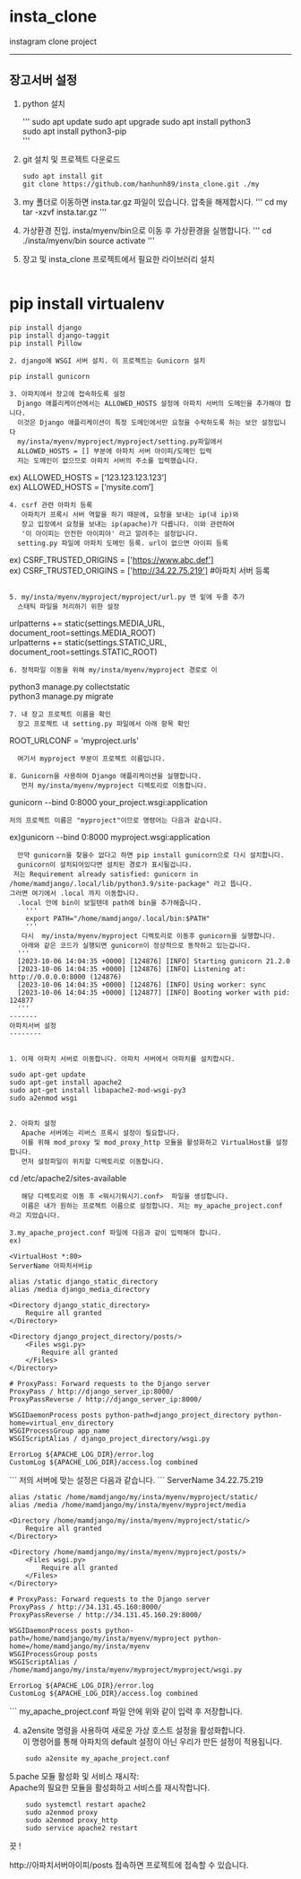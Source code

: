 # insta_clone

instagram clone project

-----
장고서버 설정
------
1. python 설치
   
    '''
    sudo apt update
    sudo apt upgrade
    sudo apt install python3  
    sudo apt install python3-pip  
    '''
   
1. git 설치 및 프로젝트 다운로드
    ```
    sudo apt install git
    git clone https://github.com/hanhunh89/insta_clone.git ./my
    ```
2. my 폴더로 이동하면 insta.tar.gz 파일이 있습니다. 압축을 해제합시다.
   '''
   cd my
   tar -xzvf insta.tar.gz
   '''

3. 가상환경 진입.
   insta/myenv/bin으로 이동 후 가상환경을 실행합니다.
   '''
   cd ./insta/myenv/bin
   source activate
   '''
1. 장고 및 insta_clone 프로젝트에서 필요한 라이브러리 설치
    ```
#    pip install virtualenv  

    pip install django
    pip install django-taggit
    pip install Pillow

   ```
2. django에 WSGI 서버 설치. 이 프로젝트는 Gunicorn 설치
```
    pip install gunicorn  
```
3. 아파치에서 장고에 접속하도록 설정
  Django 애플리케이션에서는 ALLOWED_HOSTS 설정에 아파치 서버의 도메인을 추가해야 합니다.  
  이것은 Django 애플리케이션이 특정 도메인에서만 요청을 수락하도록 하는 보안 설정입니다  
  my/insta/myenv/myproject/myproject/setting.py파일에서  
  ALLOWED_HOSTS = [] 부분에 아파치 서버 아이피/도메인 입력  
  저는 도메인이 없으므로 아파치 서버의 주소를 입력했습니다.
```
  ex) ALLOWED_HOSTS = [‘123.123.123.123’]  
  ex) ALLOWED_HOSTS = [‘mysite.com’]  
```
4. csrf 관련 아파치 등록
   아파치가 프록시 서버 역할을 하기 때문에, 요청을 보내는 ip(내 ip)와  
   장고 입장에서 요청을 보내는 ip(apache)가 다릅니다. 이와 관련하여  
   '이 아이피는 안전한 아이피야' 라고 알려주는 설정입니다.   
  setting.py 파일에 아파치 도메인 등록. url이 없으면 아이피 등록
```
  ex) CSRF_TRUSTED_ORIGINS = ['https://www.abc.def']  
  ex) CSRF_TRUSTED_ORIGINS = ['http://34.22.75.219'] #아파치 서버 등록  
```

5. my/insta/myenv/myproject/myproject/url.py 맨 밑에 두줄 추가
  스태틱 파일을 처리하기 위한 설정
```
  urlpatterns += static(settings.MEDIA_URL, document_root=settings.MEDIA_ROOT)  
  urlpatterns += static(settings.STATIC_URL, document_root=settings.STATIC_ROOT)  
```
6. 정적파일 이동을 위해 my/insta/myenv/myproject 경로로 이
```
  python3 manage.py collectstatic  
  python3 manage.py migrate  
```
7. 내 장고 프로젝트 이름을 확인
  장고 프로젝트 내 setting.py 파일에서 아래 항목 확인  
```
  ROOT_URLCONF = 'myproject.urls'  
```
  여기서 myproject 부분이 프로젝트 이름입니다.  

8. Gunicorn을 사용하여 Django 애플리케이션을 실행합니다.
   먼저 my/insta/myenv/myproject 디렉토리로 이동합니다.
  ```
  gunicorn --bind 0:8000 your_project.wsgi:application
  ```  
  저의 프로젝트 이름은 "myproject"이므로 명령어는 다음과 같습니다.  
```  
  ex)gunicorn --bind 0:8000 myproject.wsgi:application
```
  만약 gunicorn을 찾을수 없다고 하면 pip install gunicorn으로 다시 설치합니다.
  gunicorn이 설치되어있다면 설치된 경로가 표시될겁니다.
 저는 Requirement already satisfied: gunicorn in /home/mamdjango/.local/lib/python3.9/site-package" 라고 뜹니다.
그러면 여기에서 .local 까지 이동합니다.
  .local 안에 bin이 보일텐데 path에 bin을 추가해줍니다.
    '''
    export PATH="/home/mamdjango/.local/bin:$PATH"
    '''
   다시  my/insta/myenv/myproject 디렉토리로 이동후 gunicorn을 실행합니다.
   아래와 같은 코드가 실행되면 gunicorn이 정상적으로 동작하고 있는겁니다.
  '''
  [2023-10-06 14:04:35 +0000] [124876] [INFO] Starting gunicorn 21.2.0
  [2023-10-06 14:04:35 +0000] [124876] [INFO] Listening at: http://0.0.0.0:8000 (124876)
  [2023-10-06 14:04:35 +0000] [124876] [INFO] Using worker: sync
  [2023-10-06 14:04:35 +0000] [124877] [INFO] Booting worker with pid: 124877
  '''
-------
아파치서버 설정
--------


1. 이제 아파치 서버로 이동합니다. 아파치 서버에서 아파치를 설치합시다.  
```
    sudo apt-get update  
    sudo apt-get install apache2  
    sudo apt-get install libapache2-mod-wsgi-py3  
    sudo a2enmod wsgi  
```

2. 아파치 설정
   Apache 서버에는 리버스 프록시 설정이 필요합니다.  
   이를 위해 mod_proxy 및 mod_proxy_http 모듈을 활성화하고 VirtualHost를 설정합니다.  
   먼저 설정파일이 위치할 디렉토리로 이동합니다.   
```
   cd /etc/apache2/sites-available  
```
   해당 디렉토리로 이동 후 <뭐시기뭐시기.conf>  파일을 생성합니다.   
   이름은 내가 원하는 프로젝트 이름으로 설정합니다. 저는 my_apache_project.conf 라고 지었습니다.   

3.my_apache_project.conf 파일에 다음과 같이 입력해야 합니다.   
ex)  
```
    <VirtualHost *:80>
    ServerName 아파치서버ip

    alias /static django_static_directory
    alias /media django_media_directory

    <Directory django_static_directory>
        Require all granted
    </Directory>

    <Directory django_project_directory/posts/>
        <Files wsgi.py>
            Require all granted
        </Files>
    </Directory>

    # ProxyPass: Forward requests to the Django server
    ProxyPass / http://django_server_ip:8000/
    ProxyPassReverse / http://django_server_ip:8000/

    WSGIDaemonProcess posts python-path=django_project_directory python-home=virtual_env_directory  
    WSGIProcessGroup app_name  
    WSGIScriptAlias / django_project_directory/wsgi.py  
    
    ErrorLog ${APACHE_LOG_DIR}/error.log
    CustomLog ${APACHE_LOG_DIR}/access.log combined
</VirtualHost>
```
저의 서버에 맞는 설정은 다음과 같습니다.   
```
<VirtualHost *:80>
    ServerName 34.22.75.219

    alias /static /home/mamdjango/my/insta/myenv/myproject/static/
    alias /media /home/mamdjango/my/insta/myenv/myproject/media

    <Directory /home/mamdjango/my/insta/myenv/myproject/static/>
        Require all granted
    </Directory>

    <Directory /home/mamdjango/my/insta/myenv/myproject/posts/>
        <Files wsgi.py>
            Require all granted
        </Files>
    </Directory>

    # ProxyPass: Forward requests to the Django server
    ProxyPass / http://34.131.45.160:8000/
    ProxyPassReverse / http://34.131.45.160.29:8000/

    WSGIDaemonProcess posts python-path=/home/mamdjango/my/insta/myenv/myproject python-home=/home/mamdjango/my/insta/myenv  
    WSGIProcessGroup posts  
    WSGIScriptAlias / /home/mamdjango/my/insta/myenv/myproject/myproject/wsgi.py  
    
    ErrorLog ${APACHE_LOG_DIR}/error.log
    CustomLog ${APACHE_LOG_DIR}/access.log combined
</VirtualHost>
```
 my_apache_project.conf 파일 안에 위와 같이 입력 후 저장합니다.   


4. a2ensite 명령을 사용하여 새로운 가상 호스트 설정을 활성화합니다.  
   이 명령어를 통해 아파치의 default 설정이 아닌 우리가 만든 설정이 적용됩니다.
```   
    sudo a2ensite my_apache_project.conf  
```
5.pache 모듈 활성화 및 서비스 재시작:  
Apache의 필요한 모듈을 활성화하고 서비스를 재시작합니다.  
```
    sudo systemctl restart apache2  
    sudo a2enmod proxy
    sudo a2enmod proxy_http
    sudo service apache2 restart
```

끗 !

http://아파치서버아이피/posts 접속하면 프로젝트에 접속할 수 있습니다. 
